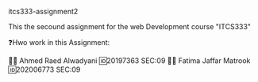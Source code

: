 itcs333-assignment2

This the secound assignment for the web Development course "ITCS333"

❓Hwo work in this Assignment:

🙆‍♂️ Ahmed Raed Alwadyani 🆔20197363 SEC:09
🙍‍♀️ Fatima Jaffar Matrook 🆔202006773 SEC:09
